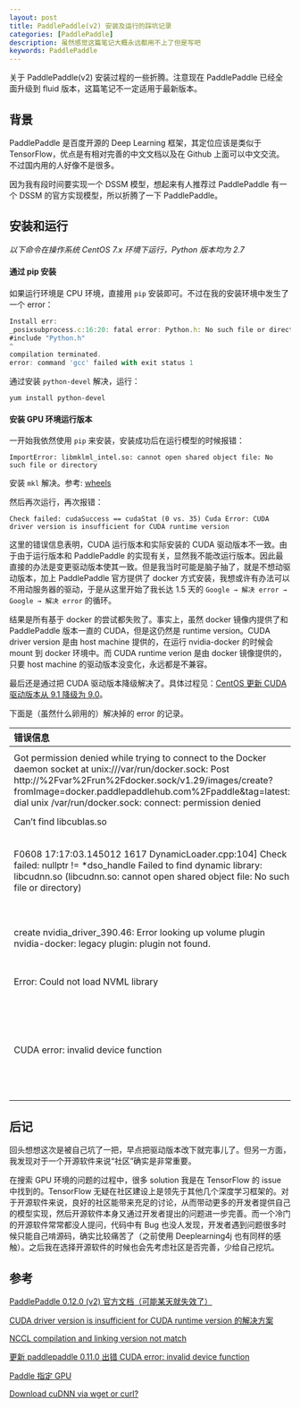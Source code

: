 ```yaml
---
layout: post
title: PaddlePaddle(v2) 安装及运行的踩坑记录
categories: [PaddlePaddle]
description: 虽然感觉这篇笔记大概永远都用不上了但是写吧
keywords: PaddlePaddle
---
```


关于 PaddlePaddle(v2) 安装过程的一些折腾。注意现在 PaddlePaddle 已经全面升级到 fluid 版本，这篇笔记不一定适用于最新版本。

## 背景
PaddlePaddle 是百度开源的 Deep Learning 框架，其定位应该是类似于 TensorFlow，优点是有相对完善的中文文档以及在 Github 上面可以中文交流。不过国内用的人好像不是很多。

因为我有段时间要实现一个 DSSM 模型，想起来有人推荐过 PaddlePaddle 有一个 DSSM 的官方实现模型，所以折腾了一下 PaddlePaddle。

## 安装和运行

*以下命令在操作系统 CentOS 7.x 环境下运行，Python 版本均为 2.7*

#### 通过 pip 安装
如果运行环境是 CPU 环境，直接用 `pip` 安装即可。不过在我的安装环境中发生了一个 error：
```js
Install err:
_posixsubprocess.c:16:20: fatal error: Python.h: No such file or directory
#include "Python.h"
^
compilation terminated.
error: command 'gcc' failed with exit status 1
```
通过安装 `python-devel` 解决，运行：
```console
yum install python-devel
```

#### 安装 GPU 环境运行版本

一开始我依然使用 `pip` 来安装，安装成功后在运行模型的时候报错：
```
ImportError: libmklml_intel.so: cannot open shared object file: No such file or directory
```
安装 `mkl` 解决。参考: [wheels](https://github.com/mind/wheels#mkl)

然后再次运行，再次报错：
```
Check failed: cudaSuccess == cudaStat (0 vs. 35) Cuda Error: CUDA driver version is insufficient for CUDA runtime version
```
这里的错误信息表明，CUDA 运行版本和实际安装的 CUDA 驱动版本不一致。由于由于运行版本和 PaddlePaddle 的实现有关，显然我不能改运行版本。因此最直接的办法是变更驱动版本使其一致。但是我当时可能是脑子抽了，就是不想动驱动版本，加上 PaddlePaddle 官方提供了 docker 方式安装，我想或许有办法可以不用动服务器的驱动，于是从这里开始了我长达 1.5 天的 `Google → 解决 error → Google → 解决 error` 的循环。

结果是所有基于 docker 的尝试都失败了。事实上，虽然 docker 镜像内提供了和 PaddlePaddle 版本一直的 CUDA，但是这仍然是 runtime version。CUDA driver version 是由 host machine 提供的，在运行 nvidia-docker 的时候会 mount 到 docker 环境中。而 CUDA runtime verion 是由 docker 镜像提供的，只要 host machine 的驱动版本没变化，永远都是不兼容。

最后还是通过把 CUDA 驱动版本降级解决了。具体过程见：[CentOS 更新 CUDA 驱动版本从 9.1 降级为 9.0](https://miopas.github.io/2018/08/13/nvidia-driver-downgrade/)。

下面是（虽然什么卵用的）解决掉的 error 的记录。

| 错误信息   | 解决方法    | 说明   | 参考 |
| :--------   | :-----   | :---- | :---- |
| Got permission denied while trying to connect to the Docker daemon socket at unix:///var/run/docker.sock: Post http://%2Fvar%2Frun%2Fdocker.sock/v1.29/images/create?fromImage=docker.paddlepaddlehub.com%2Fpaddle&tag=latest: dial unix /var/run/docker.sock: connect: permission denied        | sudo gpasswd -a guoyuting docker<br> sudo service docker restart       |   发生在尝试 docker pull 的过程中    | https://blog.csdn.net/qiyueqinglian/article/details/50952870 |
| Can’t find libcublas.so        | add the path  /usr/local/cuda/lib64 to LD_LIBRARY_PATH |   -    | https://github.com/tensorflow/tensorflow/issues/15604 |
| F0608 17:17:03.145012  1617 DynamicLoader.cpp:104] Check failed: nullptr != *dso_handle Failed to find dynamic library: libcudnn.so (libcudnn.so: cannot open shared object file: No such file or directory)        | 见参考 | 划重点：CUDA library is different from CUDNN Library |    https://github.com/tensorflow/tensorflow/issues/4827 |
|create nvidia_driver_390.46: Error looking up volume plugin nvidia-docker: legacy plugin: plugin not found. | sudo nvidia-docker-plugin | 尝试使用 NVIDIA-docker run | https://github.com/NVIDIA/nvidia-docker/issues/437 | 
|Error: Could not load NVML library|export LD_LIBRARY_PATH=$LD_LIBRARY_PATH:/var/lib/nvidia-docker/volumes/nvidia_driver/384/lib/| - |https://github.com/NVIDIA/nvidia-docker/issues/74|
|CUDA error: invalid device function| - | 也是因为 CUDA driver version 和 runtime version 不匹配。| - |


## 后记
回头想想这次是被自己坑了一把，早点把驱动版本改下就完事儿了。但另一方面，我发现对于一个开源软件来说“社区”确实是非常重要。

在搜索 GPU 环境的问题的过程中，很多 solution 我是在 TensorFlow 的 issue 中找到的。TensorFlow 无疑在社区建设上是领先于其他几个深度学习框架的。对于开源软件来说，良好的社区能带来充足的讨论，从而带动更多的开发者提供自己的模型实现，然后开源软件本身又通过开发者提出的问题进一步完善。而一个冷门的开源软件常常都没人提问，代码中有 Bug 也没人发现，开发者遇到问题很多时候只能自己啃源码，确实比较痛苦了（之前使用 Deeplearning4j 也有同样的感触）。之后我在选择开源软件的时候也会先考虑社区是否完善，少给自己挖坑。

## 参考
[PaddlePaddle 0.12.0 (v2) 官方文档（可能某天就失效了）](http://staging.paddlepaddle.org/documentation/docs/zh/0.12.0/getstarted/index_cn.html)

[CUDA driver version is insufficient for CUDA runtime version 的解决方案](https://zhuanlan.zhihu.com/p/28954367)

[NCCL compilation and linking version not match ](https://github.com/PaddlePaddle/Paddle/issues/8195)

[更新 paddlepaddle 0.11.0 出错 CUDA error: invalid device function ](https://github.com/PaddlePaddle/Paddle/issues/10062)

[Paddle 指定 GPU](https://github.com/PaddlePaddle/Paddle/issues/6725)

[Download cuDNN via wget or curl?](https://devtalk.nvidia.com/default/topic/1002046/cuda-setup-and-installation/download-cudnn-via-wget-or-curl-/)
